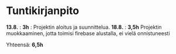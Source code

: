 # Tuntikirjanpito

**13.8.** : **3h** : Projektin aloitus ja suunnittelua.
**18.8.** : **3,5h** Projektin muokkaaminen, jotta toimisi firebase alustalla, ei vielä onnistuneesti

Yhteensä: **6,5h**
